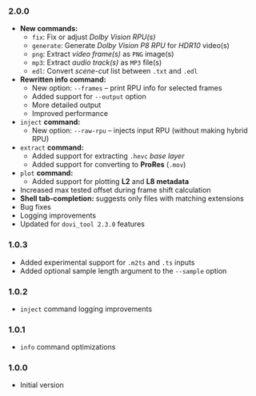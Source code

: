 ### 2.0.0

- **New commands:**
    - `fix`: Fix or adjust _Dolby Vision RPU(s)_
    - `generate`: Generate _Dolby Vision P8 RPU_ for _HDR10_ video(s)
    - `png`: Extract _video frame(s)_ as `PNG` image(s)
    - `mp3`: Extract _audio track(s)_ as `MP3` file(s)
    - `edl`: Convert _scene-cut_ list between `.txt` and `.edl`
- **Rewritten info command:**
    - New option: `--frames` – print RPU info for selected frames
    - Added support for `--output` option
    - More detailed output
    - Improved performance
- `inject` **command:**
    - New option: `--raw-rpu` – injects input RPU (without making hybrid RPU)
- `extract` **command:**
    - Added support for extracting `.hevc` _base layer_
    - Added support for converting to **ProRes** (`.mov`)
- `plot` **command:**
    - Added support for plotting **L2** and **L8 metadata**
- Increased max tested offset during frame shift calculation
- **Shell tab-completion:** suggests only files with matching extensions
- Bug fixes
- Logging improvements
- Updated for `dovi_tool 2.3.0` features

### 1.0.3

- Added experimental support for `.m2ts` and `.ts` inputs
- Added optional sample length argument to the `--sample` option

### 1.0.2

- `inject` command logging improvements

### 1.0.1

- `info` command optimizations

### 1.0.0

- Initial version
